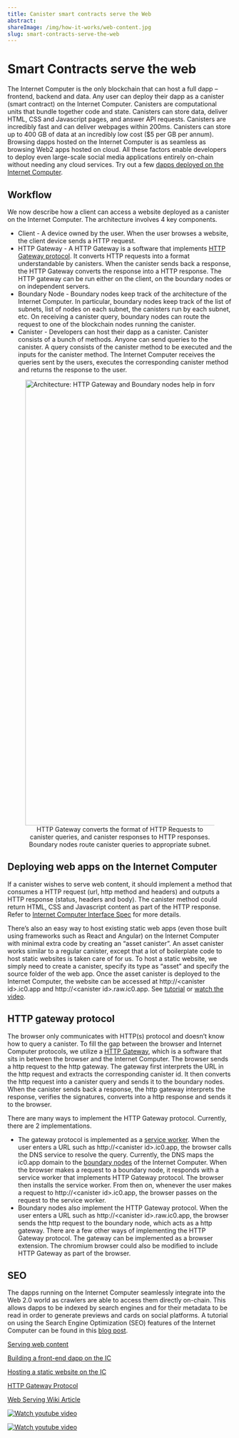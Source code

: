 ```yaml
---
title: Canister smart contracts serve the Web
abstract:
shareImage: /img/how-it-works/web-content.jpg
slug: smart-contracts-serve-the-web
---
```


# Smart Contracts serve the web

The Internet Computer is the only blockchain that can host a full dapp – frontend, backend and data. Any user can deploy their dapp as a canister (smart contract) on the Internet Computer. Canisters are computational units that bundle together code and state. Canisters can store data, deliver HTML, CSS and Javascript pages, and answer API requests. Canisters are incredibly fast and can deliver webpages within 200ms. Canisters can store up to 400 GB of data at an incredibly low cost ($5 per GB per annum). Browsing dapps hosted on the Internet Computer is as seamless as browsing Web2 apps hosted on cloud. All these factors enable developers to deploy even large-scale social media applications entirely on-chain without needing any cloud services. Try out a few [dapps deployed on the Internet Computer](https://internetcomputer.org/ecosystem/).

## Workflow

We now describe how a client can access a website deployed as a canister on the Internet Computer. The architecture involves 4 key components.

- Client - A device owned by the user. When the user browses a website, the client device sends a HTTP request.
- HTTP Gateway - A HTTP Gateway is a software that implements [HTTP Gateway protocol](/docs/current/references/ic-interface-spec/#http-gateway). It converts HTTP requests into a format understandable by canisters. When the canister sends back a response, the HTTP Gateway converts the response into a HTTP response. The HTTP gateway can be run either on the client, on the boundary nodes or on independent servers.
- Boundary Node - Boundary nodes keep track of the architecture of the Internet Computer. In particular, boundary nodes keep track of the list of subnets, list of nodes on each subnet, the canisters run by each subnet, etc. On receiving a canister query, boundary nodes can route the request to one of the blockchain nodes running the canister.
- Canister - Developers can host their dapp as a canister. Canister consists of a bunch of methods. Anyone can send queries to the canister. A query consists of the canister method to be executed and the inputs for the canister method. The Internet Computer receives the queries sent by the users, executes the corresponding canister method and returns the response to the user.

<figure>
<img src="/img/how-it-works/web_access.png" alt="Architecture: HTTP Gateway and Boundary nodes help in forwarding HTTP Request to canisters" title="HTTP Gateway converts the format of messages and Boundary nodes route the message to appropriate subnet" align="center" style="width:1000px">
<figcaption align="center">
HTTP Gateway converts the format of HTTP Requests to canister queries, and canister responses to HTTP responses.<br>
Boundary nodes route canister queries to appropriate subnet.
</figcaption>
</figure>

<!-- After a developer deploys an app as a canister, he gets the canister id of the created canister. Any user can then access the website for the app at a URL of the form http://\<canister id\>.ic0.app or http://\<canister id\>.raw.ic0.app. When the user enters the above URL on his browser, the browser contacts DNS service, which resolves the ic0.app domain to an IP address of a boundary node. The browser then makes a HTTP request to the boundary node.  -->

## Deploying web apps on the Internet Computer

If a canister wishes to serve web content, it should implement a method that consumes a HTTP request (url, http method and headers) and outputs a HTTP response (status, headers and body). The canister method could return HTML, CSS and Javascript content as part of the HTTP response. Refer to [Internet Computer Interface Spec](/docs/current/references/ic-interface-spec/#ic-http_request) for more details.

There’s also an easy way to host existing static web apps (even those built using frameworks such as React and Angular) on the Internet Computer with minimal extra code by creating an “asset canister”. An asset canister works similar to a regular canister, except that a lot of boilerplate code to host static websites is taken care of for us. To host a static website, we simply need to create a canister, specify its type as “asset” and specify the source folder of the web app. Once the asset canister is deployed to the Internet Computer, the website can be accessed at http://\<canister id\>.ic0.app and http://\<canister id\>.raw.ic0.app. See [tutorial](/docs/current/samples/host-a-website/) or [watch the video](https://www.youtube.com/watch?v=JAQ1dkFvfPI).

## HTTP gateway protocol

The browser only communicates with HTTP(s) protocol and doesn’t know how to query a canister. To fill the gap between the browser and Internet Computer protocols, we utilize a [HTTP Gateway](/docs/current/references/ic-interface-spec/#http-gateway), which is a software that sits in between the browser and the Internet Computer. The browser sends a http request to the http gateway. The gateway first interprets the URL in the http request and extracts the corresponding canister id. It then converts the http request into a canister query and sends it to the boundary nodes. When the canister sends back a response, the http gateway interprets the response, verifies the signatures, converts into a http response and sends it to the browser.

There are many ways to implement the HTTP Gateway protocol. Currently, there are 2 implementations.

- The gateway protocol is implemented as a [service worker](https://web.dev/learn/pwa/service-workers/). When the user enters a URL such as http://\<canister id\>.ic0.app, the browser calls the DNS service to resolve the query. Currently, the DNS maps the ic0.app domain to the [boundary nodes](/how-it-works/boundary-nodes/) of the Internet Computer. When the browser makes a request to a boundary node, it responds with a service worker that implements HTTP Gateway protocol. The browser then installs the service worker. From then on, whenever the user makes a request to http://\<canister id\>.ic0.app, the browser passes on the request to the service worker.
- Boundary nodes also implement the HTTP Gateway protocol. When the user enters a URL such as http://\<canister id\>.raw.ic0.app, the browser sends the http request to the boundary node, which acts as a http gateway.
  There are a few other ways of implementing the HTTP Gateway protocol. The gateway can be implemented as a browser extension. The chromium browser could also be modified to include HTTP Gateway as part of the browser.

## SEO

The dapps running on the Internet Computer seamlessly integrate into the Web 2.0 world as crawlers are able to access them directly on-chain. This allows dapps to be indexed by search engines and for their metadata to be read in order to generate previews and cards on social platforms. A tutorial on using the Search Engine Optimization (SEO) features of the Internet Computer can be found in this [blog post](https://medium.com/dfinity/how-to-configure-dapps-for-social-platform-previews-and-seo-62a55ee63d33).

[Serving web content](/capabilities/serve-web-content/)

[Building a front-end dapp on the IC](https://medium.com/dfinity/building-a-front-end-dapp-on-the-internet-computer-55985f0a595b)

[Hosting a static website on the IC](/docs/current/samples/host-a-website/)

[HTTP Gateway Protocol](/docs/current/references/ic-interface-spec/#http-gateway)

[Web Serving Wiki Article](https://wiki.internetcomputer.org/wiki/Web_Serving)

[![Watch youtube video](https://i.ytimg.com/vi/JAQ1dkFvfPI/maxresdefault.jpg)](https://www.youtube.com/watch?v=JAQ1dkFvfPI)

[![Watch youtube video](https://i.ytimg.com/vi/b_nc6yx5_DQ/maxresdefault.jpg)](https://www.youtube.com/watch?v=b_nc6yx5_DQ)
